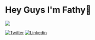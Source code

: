 # Hey Guys I'm Fathy🤝


![](https://github-readme-stats.vercel.app/api/top-langs/?username=FathyMuhamed&layout=compact)

[![Twitter](https://img.shields.io/badge/-Twitter-blue?style=flat&logo=Twitter&logoColor=white)](https://twitter.com/pxuee)
[![Linkedin](https://img.shields.io/badge/-linkedin-blue?style=flat&logo=linkedin&logoColor=white)](https://www.linkedin.com/in/fathymuhamed)
